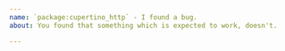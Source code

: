 ```yaml
---
name: `package:cupertino_http` - I found a bug.
about: You found that something which is expected to work, doesn't.

---
```


<!--
  Please describe the bug and how to reproduce it.

  A failure to make an http request is more often a problem with the environment
  than with the client.
-->
